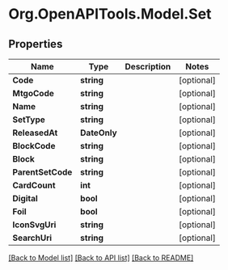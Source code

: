 # Org.OpenAPITools.Model.Set

## Properties

Name | Type | Description | Notes
------------ | ------------- | ------------- | -------------
**Code** | **string** |  | [optional] 
**MtgoCode** | **string** |  | [optional] 
**Name** | **string** |  | [optional] 
**SetType** | **string** |  | [optional] 
**ReleasedAt** | **DateOnly** |  | [optional] 
**BlockCode** | **string** |  | [optional] 
**Block** | **string** |  | [optional] 
**ParentSetCode** | **string** |  | [optional] 
**CardCount** | **int** |  | [optional] 
**Digital** | **bool** |  | [optional] 
**Foil** | **bool** |  | [optional] 
**IconSvgUri** | **string** |  | [optional] 
**SearchUri** | **string** |  | [optional] 

[[Back to Model list]](../README.md#documentation-for-models) [[Back to API list]](../README.md#documentation-for-api-endpoints) [[Back to README]](../README.md)

